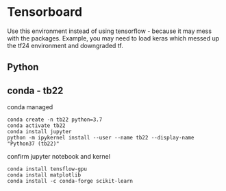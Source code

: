 # Tensorboard

Use this environment instead of using tensorflow - because it may mess with the packages.    Example, you may need to load keras which messed up the tf24 environment and downgraded tf.

## Python

## conda - tb22
conda managed
```
conda create -n tb22 python=3.7  
conda activate tb22  
conda install jupyter  
python -m ipykernel install --user --name tb22 --display-name "Python37 (tb22)" 
```
confirm jupyter notebook and kernel

```
conda install tensflow-gpu
conda install matplotlib
conda install -c conda-forge scikit-learn
```
